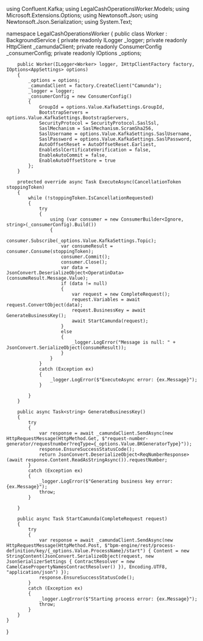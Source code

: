 using Confluent.Kafka;
using LegalCashOperationsWorker.Models;
using Microsoft.Extensions.Options;
using Newtonsoft.Json;
using Newtonsoft.Json.Serialization;
using System.Text;

namespace LegalCashOperationsWorker
{
    public class Worker : BackgroundService
    {
        private readonly ILogger<Worker> _logger;
        private readonly HttpClient _camundaClient;
        private readonly ConsumerConfig _consumerConfig;
        private readonly IOptions<AppSettings> _options;

        public Worker(ILogger<Worker> logger, IHttpClientFactory factory, IOptions<AppSettings> options)
        {
            _options = options;
            _camundaClient = factory.CreateClient("Camunda");
            _logger = logger;
            _consumerConfig = new ConsumerConfig()
            {
                GroupId = options.Value.KafkaSettings.GroupId,
                BootstrapServers = options.Value.KafkaSettings.BootstrapServers,
                SecurityProtocol = SecurityProtocol.SaslSsl,
                SaslMechanism = SaslMechanism.ScramSha256,
                SaslUsername = options.Value.KafkaSettings.SaslUsername,
                SaslPassword = options.Value.KafkaSettings.SaslPassword,
                AutoOffsetReset = AutoOffsetReset.Earliest,
                EnableSslCertificateVerification = false,
                EnableAutoCommit = false,
                EnableAutoOffsetStore = true
            };
        }

        protected override async Task ExecuteAsync(CancellationToken stoppingToken)
        {
            while (!stoppingToken.IsCancellationRequested)
            {
                try 
                {
                    using (var consumer = new ConsumerBuilder<Ignore, string>(_consumerConfig).Build())
                    {
                        consumer.Subscribe(_options.Value.KafkaSettings.Topic);
                        var consumeResult = consumer.Consume(stoppingToken);
                        consumer.Commit();
                        consumer.Close();
                        var data = JsonConvert.DeserializeObject<OperatinData>(consumeResult.Message.Value);
                        if (data != null)
                        {
                            var request = new CompleteRequest();
                            request.Variables = await request.ConvertObject(data);
                            request.BusinessKey = await GenerateBusinessKey();
                            await StartCamunda(request);
                        }
                        else
                        {
                            _logger.LogError("Message is null: " + JsonConvert.SerializeObject(consumeResult));
                        }
                    }
                }
                catch (Exception ex) 
                {
                    _logger.LogError($"ExecuteAsync error: {ex.Message}");
                }

            }
        }

        public async Task<string> GenerateBusinessKey()
        {
            try
            {
                var response = await _camundaClient.SendAsync(new HttpRequestMessage(HttpMethod.Get, $"request-number-generator/requestnumber?reqType={_options.Value.BKGeneratorType}"));
                response.EnsureSuccessStatusCode();
                return JsonConvert.DeserializeObject<ReqNumberResponse>(await response.Content.ReadAsStringAsync()).requestNumber;
            }
            catch (Exception ex)
            {
                _logger.LogError($"Generating business key error: {ex.Message}");
                throw;
            }

        }

        public async Task StartCamunda(CompleteRequest request)
        {
            try
            {
                var response = await _camundaClient.SendAsync(new HttpRequestMessage(HttpMethod.Post, $"bpm-engine/rest/process-definition/key/{_options.Value.ProcessName}/start") { Content = new StringContent(JsonConvert.SerializeObject(request, new JsonSerializerSettings { ContractResolver = new CamelCasePropertyNamesContractResolver() }), Encoding.UTF8, "application/json") });
                response.EnsureSuccessStatusCode();
            }
            catch (Exception ex)
            {
                _logger.LogError($"Starting process error: {ex.Message}");
                throw;
            }
        }
    }
}
